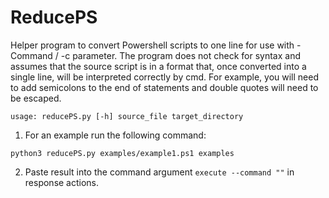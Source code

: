 # ReducePS
Helper program to convert Powershell scripts to one line for use with -Command / -c parameter. 
The program does not check for syntax and assumes that the source script is in a format that, once converted into a single line, will be interpreted correctly by cmd. For example, you will need to add semicolons to the end of statements and double quotes will need to be escaped.  


```
usage: reducePS.py [-h] source_file target_directory
```

1. For an example run the following command:
```
python3 reducePS.py examples/example1.ps1 examples
```

2. Paste result into the command argument `execute --command ""` in response actions. 